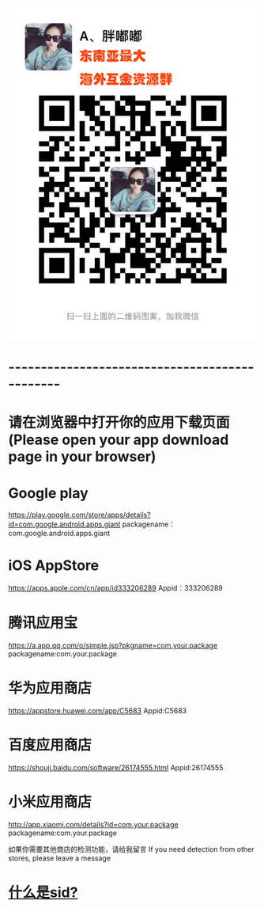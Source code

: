  ![image](https://github.com/haicuan139/appcheck/blob/master/%E6%9C%AA%E6%A0%87%E9%A2%98-1.png)
# ----------------------------------------------
# 请在浏览器中打开你的应用下载页面(Please open your app download page in your browser)
# Google play 
https://play.google.com/store/apps/details?id=com.google.android.apps.giant
packagename：com.google.android.apps.giant

# iOS AppStore
https://apps.apple.com/cn/app/id333206289
Appid：333206289

# 腾讯应用宝
https://a.app.qq.com/o/simple.jsp?pkgname=com.your.package
packagename:com.your.package

# 华为应用商店
https://appstore.huawei.com/app/C5683
Appid:C5683

# 百度应用商店
https://shouji.baidu.com/software/26174555.html
Appid:26174555

# 小米应用商店
http://app.xiaomi.com/details?id=com.your.package
packagename:com.your.package


如果你需要其他商店的检测功能，请给我留言
If you need detection from other stores, please leave a message



# [什么是sid?](https://github.com/haicuan139/appcheck/blob/master/apinotification.md)
